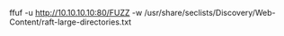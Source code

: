 ffuf -u http://10.10.10.10:80/FUZZ -w /usr/share/seclists/Discovery/Web-Content/raft-large-directories.txt